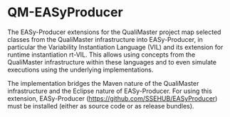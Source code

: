 # QM-EASyProducer
The EASy-Producer extensions for the QualiMaster project map selected classes from the QualiMaster infrastructure into EASy-Producer, in particular 
the Variability Instantiation Language (VIL) and its extension for runtime instantiation rt-VIL. This allows using concepts from the QualiMaster
infrastructure within these languages and to even simulate executions using the underlying implementations.

The implementation bridges the Maven nature of the QualiMaster infrastructure and the Eclipse nature of EASy-Producer. For using this extension, 
EASy-Producer (https://github.com/SSEHUB/EASyProducer) must be installed (either as source code or as release bundles).
